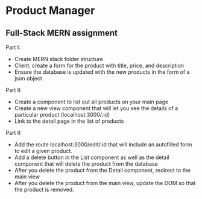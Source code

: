 # Product Manager
## Full-Stack MERN assignment

Part I: 
* Create MERN stack folder structure
* Client: create a form for the product with title, price, and description
* Ensure the database is updated with the new products in the form of a json object

Part II:
* Create a component to list out all products on your main page
* Create a new view component that will let you see the details of a particular product (localhost:3000/:id)
* Link to the detail page in the list of products

Part II: 
* Add the route localhost:3000/edit/:id that will include an autofilled form to edit a given product.
* Add a delete button in the List component as well as the detail component that will delete the product from the database
* After you delete the product from the Detail component, redirect to the main view
* After you delete the product from the main view, update the DOM so that the product is removed.